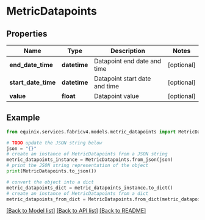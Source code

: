 # MetricDatapoints


## Properties

Name | Type | Description | Notes
------------ | ------------- | ------------- | -------------
**end_date_time** | **datetime** | Datapoint end date and time | [optional] 
**start_date_time** | **datetime** | Datapoint start date and time | [optional] 
**value** | **float** | Datapoint value | [optional] 

## Example

```python
from equinix.services.fabricv4.models.metric_datapoints import MetricDatapoints

# TODO update the JSON string below
json = "{}"
# create an instance of MetricDatapoints from a JSON string
metric_datapoints_instance = MetricDatapoints.from_json(json)
# print the JSON string representation of the object
print(MetricDatapoints.to_json())

# convert the object into a dict
metric_datapoints_dict = metric_datapoints_instance.to_dict()
# create an instance of MetricDatapoints from a dict
metric_datapoints_from_dict = MetricDatapoints.from_dict(metric_datapoints_dict)
```
[[Back to Model list]](../README.md#documentation-for-models) [[Back to API list]](../README.md#documentation-for-api-endpoints) [[Back to README]](../README.md)


